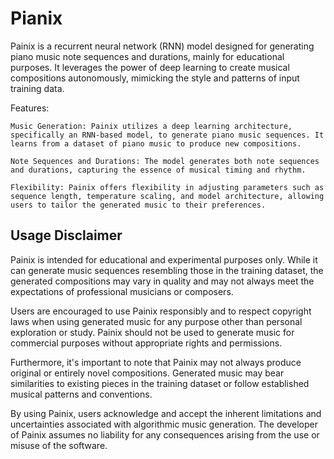 # Pianix

Painix is a recurrent neural network (RNN) model designed for generating piano music note sequences and durations, mainly for educational purposes. It leverages the power of deep learning to create musical compositions autonomously, mimicking the style and patterns of input training data.

Features:

    Music Generation: Painix utilizes a deep learning architecture, specifically an RNN-based model, to generate piano music sequences. It learns from a dataset of piano music to produce new compositions.

    Note Sequences and Durations: The model generates both note sequences and durations, capturing the essence of musical timing and rhythm.

    Flexibility: Painix offers flexibility in adjusting parameters such as sequence length, temperature scaling, and model architecture, allowing users to tailor the generated music to their preferences.


## Usage Disclaimer

Painix is intended for educational and experimental purposes only. While it can generate music sequences resembling those in the training dataset, the generated compositions may vary in quality and may not always meet the expectations of professional musicians or composers. 

Users are encouraged to use Painix responsibly and to respect copyright laws when using generated music for any purpose other than personal exploration or study. Painix should not be used to generate music for commercial purposes without appropriate rights and permissions.

Furthermore, it's important to note that Painix may not always produce original or entirely novel compositions. Generated music may bear similarities to existing pieces in the training dataset or follow established musical patterns and conventions.

By using Painix, users acknowledge and accept the inherent limitations and uncertainties associated with algorithmic music generation. The developer of Painix assumes no liability for any consequences arising from the use or misuse of the software.